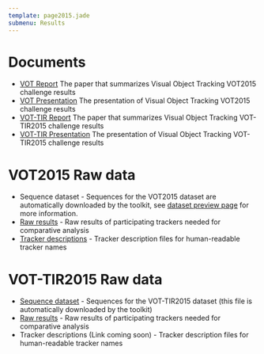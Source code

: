 ```yaml
---
template: page2015.jade
submenu: Results
---
```


# Documents

-   [VOT Report](http://data.votchallenge.net/vot2015/presentations/vot_2015_paper.pdf) The paper that summarizes Visual Object Tracking VOT2015 challenge results
-   [VOT Presentation](http://data.votchallenge.net/vot2015/presentations/vot_2015_presentation.pdf) The presentation of Visual Object Tracking VOT2015 challenge results
-   [VOT-TIR Report](http://data.votchallenge.net/vot2015/presentations/vot_tir_2015_paper.pdf) The paper that summarizes Visual Object Tracking VOT-TIR2015 challenge results
-   [VOT-TIR Presentation](http://data.votchallenge.net/vot2015/presentations/vot_tir_2015_presentation.pdf) The presentation of Visual Object Tracking VOT-TIR2015 challenge results

# VOT2015 Raw data

-   Sequence dataset - Sequences for the VOT2015 dataset are automatically downloaded by the toolkit, see [dataset preview page](/vot2015/dataset.html) for more information.
-   [Raw results](http://data.votchallenge.net/vot2015/vot2015_results.zip) - Raw results of participating trackers needed for comparative analysis
-   [Tracker descriptions](http://data.votchallenge.net/vot2016/vot2015_trackers.zip) - Tracker description files for human-readable tracker names

# VOT-TIR2015 Raw data

-   [Sequence dataset](http://www.cvl.isy.liu.se/research/datasets/ltir/version1.0/ltir_v1_0_8bit.zip) - Sequences for the VOT-TIR2015 dataset (this file is automatically downloaded by the toolkit)
-   [Raw results](http://data.votchallenge.net/vot2015/vot-tir2015_results.zip) - Raw results of participating trackers needed for comparative analysis
-   Tracker descriptions (Link coming soon) - Tracker description files for human-readable tracker names

